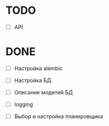 # TODO

 - [ ] API

# DONE
 - [ ] Настройка alembic
 - [ ] Настройка БД
 - [ ] Описание моделей БД
 - [ ] logging
 - [ ] Выбор и настройка планировщика


